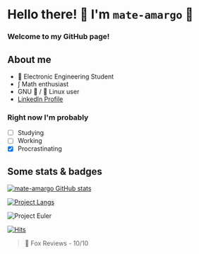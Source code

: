 # Hello there! 👋 I'm `mate-amargo` 🧉

### Welcome to my GitHub page!

## About me
- 📓 Electronic Engineering Student
- ∫ Math enthusiast
- GNU 🐂 / 🐧 Linux user
- [LinkedIn Profile](https://www.linkedin.com/in/jargbb/)

### Right now I'm probably
- [ ] Studying
- [ ] Working
- [x] Procrastinating

## Some stats & badges

[![mate-amargo GitHub stats](https://github-readme-stats.vercel.app/api?username=mate-amargo&show_icons=true&theme=gruvbox)](https://github.com/anuraghazra/github-readme-stats)

[![Project Langs](https://github-readme-stats.vercel.app/api/top-langs/?username=mate-amargo&layout=compact&theme=gruvbox)](https://github.com/anuraghazra/github-readme-stats)

![Project Euler](https://projecteuler.net/profile/mate_amargo.png)

[![Hits](https://hits.seeyoufarm.com/api/count/incr/badge.svg?url=https%3A%2F%2Fgithub.com%2Fmate-amargo&count_bg=%23FF4000&title_bg=%23282828&icon=github.svg&icon_color=%23E7E7E7&title=Profile+Views&edge_flat=false)](https://hits.seeyoufarm.com)

> 🦊 Fox Reviews - 10/10

